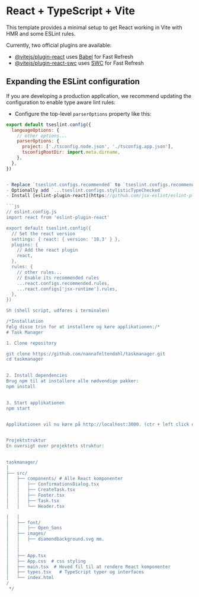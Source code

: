 # React + TypeScript + Vite

This template provides a minimal setup to get React working in Vite with HMR and some ESLint rules.

Currently, two official plugins are available:

- [@vitejs/plugin-react](https://github.com/vitejs/vite-plugin-react/blob/main/packages/plugin-react/README.md) uses [Babel](https://babeljs.io/) for Fast Refresh
- [@vitejs/plugin-react-swc](https://github.com/vitejs/vite-plugin-react-swc) uses [SWC](https://swc.rs/) for Fast Refresh

## Expanding the ESLint configuration

If you are developing a production application, we recommend updating the configuration to enable type aware lint rules:

- Configure the top-level `parserOptions` property like this:

```js
export default tseslint.config({
  languageOptions: {
    // other options...
    parserOptions: {
      project: ['./tsconfig.node.json', './tsconfig.app.json'],
      tsconfigRootDir: import.meta.dirname,
    },
  },
})


- Replace `tseslint.configs.recommended` to `tseslint.configs.recommendedTypeChecked` or `tseslint.configs.strictTypeChecked`
- Optionally add `...tseslint.configs.stylisticTypeChecked`
- Install [eslint-plugin-react](https://github.com/jsx-eslint/eslint-plugin-react) and update the config:

```js
// eslint.config.js
import react from 'eslint-plugin-react'

export default tseslint.config({
  // Set the react version
  settings: { react: { version: '18.3' } },
  plugins: {
    // Add the react plugin
    react,
  },
  rules: {
    // other rules...
    // Enable its recommended rules
    ...react.configs.recommended.rules,
    ...react.configs['jsx-runtime'].rules,
  },
})

Sh (shell script, udføres i terminalen)

/*Installation 
Følg disse trin for at installere og køre applikationen:/*
# Task Manager

1. Clone repository 

git clone https://github.com/nannafeltendahl/taskmanager.git
cd taskmanager
    

2. Install dependencies
Brug npm til at installere alle nødvendige pakker:
npm install
   

3. Start applikationen
npm start
    

Applikationen vil nu køre på http://localhost:3000. (ctr + left click on the URL)


Projektstruktur
En oversigt over projektets struktur:

 
taskmanager/
│
├── src/
│   ├── components/ # Alle React komponenter
│   │   ├── ConfirmationsDialog.tsx
│   │   ├── CreateTask.tsx
│   │   ├── Footer.tsx
│   │   ├── Task.tsx
│   │   └── Header.tsx

│   │
│   ├── font/            
│   │   ├── Open_Sans
│   ├── images/            
│   │   ├── diamondbackground.svg mm.
│   │ 
│   │
│   ├── App.tsx  
│   ├── App.css  # css styling 
│   ├── main.tsx  # Hoved fil til at rendere React komponenter
│   ├── types.tsx   # TypeScript typer og interfaces
│   └── index.html 
/
 */


